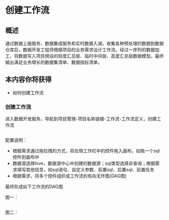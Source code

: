 # 创建工作流

## 概述      

通过数据上报服务、数据集成服务和实时数据入湖，收集各种预处理的数据到数据仓库后，数据开发工程师根据项目的业务需求设计工作流。经过一序列的数据加工，将数据写入项目预设的轻度汇总层、临时中间层、高度汇总层数据模型。最终输出满足业务增长的数据集清单、数据指标清单。

## 本内容你将获得

- 如何创建工作流

### 创建工作流

进入数据开发服务，导航到项目管理-项目名称链接-工作流-工作流定义，创建工作流

<img :src="$withBase('/operation/data_dev_02.png')">

配置说明：

- 根据需求通过拖拉拽的方式，将左侧工作栏中的控件拖入画布。如拖一个sql控件到画布中
- 数据源选择hive，数据源中心中创建的数据源；sql类型选择非查询；根据需求填写其他信息，如sql语句、自定义参数、前置sql、后置sql、前置任务
- 根据需求，将多个控件组织成工作流的有向无环图(DAG图)

最终形成如下工作流的DAG图

 图一：

<img :src="$withBase('/operation/data_dev_03.png')">

 图二：

<img :src="$withBase('/operation/data_dev_08.png')">






